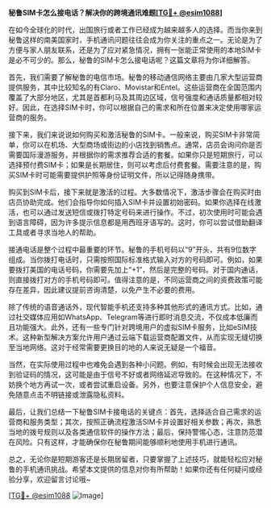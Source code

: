 **秘鲁SIM卡怎么接电话？解决你的跨境通讯难题[[TG💪+ @esim1088](https://t.me/s/esim1088)]**

在如今全球化的时代，出国旅行或者工作已经成为越来越多人的选择。而当你来到秘鲁这样的南美国家时，手机通讯问题往往会成为你关注的重点之一。无论是为了方便与家人朋友联系，还是为了应对紧急情况，拥有一张能正常使用的本地SIM卡是必不可少的。那么，秘鲁的SIM卡怎么接电话呢？这篇文章将为你详细解答。

首先，我们需要了解秘鲁的电信市场。秘鲁的移动通信网络主要由几家大型运营商提供服务，其中比较知名的有Claro、Movistar和Entel。这些运营商在全国范围内覆盖了大部分地区，尤其是首都利马及其周边区域，信号强度和通话质量都相对较好。因此，在选择SIM卡时，你可以根据自己的需求和所在位置来决定使用哪家运营商的服务。

接下来，我们来说说如何购买和激活秘鲁的SIM卡。一般来说，购买SIM卡非常简单，你可以在机场、大型商场或街边的小店找到销售点。通常，店员会询问你是否需要国际漫游服务，并根据你的需求推荐合适的套餐。如果你只是短期旅行，可以选择预付费SIM卡；如果是长期居住，则可以考虑后付费套餐。需要注意的是，购买SIM卡时可能需要提供护照等身份证明文件，所以记得随身携带。

购买到SIM卡后，接下来就是激活的过程。大多数情况下，激活步骤会在购买时由店员协助完成。他们会指导你如何插入SIM卡并设置初始密码。如果你选择在线激活，也可以通过发送短信或拨打特定号码来进行操作。不过，初次使用时可能会遇到语言障碍，因为许多提示信息都是用西班牙语写的。这时，你可以尝试借助翻译工具或者寻求当地人的帮助。

接通电话是整个过程中最重要的环节。秘鲁的手机号码以“9”开头，共有9位数字组成。当你拨打电话时，只需按照国际标准格式输入对方的号码即可。例如，如果要拨打美国的电话号码，你需要先加上“+1”，然后是完整的号码。对于国内通话，则直接拨打对方的手机号码即可。值得注意的是，不同运营商之间的资费政策可能存在差异，因此建议提前咨询清楚，以免产生不必要的费用。

除了传统的语音通话外，现代智能手机还支持多种其他形式的通讯方式。比如，通过社交媒体应用如WhatsApp、Telegram等进行即时消息交流，不仅成本低廉而且功能强大。此外，还有一些专门针对跨境用户的虚拟SIM卡服务，比如eSIM技术。这种新型解决方案允许用户通过云端下载运营商配置文件，从而实现无缝切换至当地网络。这对于经常需要更换目的地的人来说无疑是一个福音。

当然，在实际使用过程中也难免会遇到各种小问题。例如，有时候会出现无法接收到验证码的情况，这可能是由于信号不好或者网络延迟导致的。在这种情况下，不妨换个地方再试一次，或者尝试重启设备。另外，也要注意保护个人信息安全，避免随意点击不明链接或泄露隐私资料。

最后，让我们总结一下秘鲁SIM卡接电话的关键点：首先，选择适合自己需求的运营商和服务类型；其次，按照正确流程激活SIM卡并设置好相关参数；再次，熟悉当地的拨号规则以及各类通信软件的操作方法；最后，保持警惕心态，注意防范潜在风险。只有这样，才能确保你在秘鲁期间能够顺利地使用手机进行通讯。

总之，无论你是短期游客还是长期居留者，只要掌握了上述技巧，就能轻松应对秘鲁的手机通讯挑战。希望本文提供的信息对你有所帮助！如果你还有任何疑问或经验分享，欢迎留言讨论哦~

[[TG💪+ @esim1088](https://t.me/s/esim1088) ![Image](https://i.postimg.cc/4NQfJmqS/Snipaste-2025-05-13-00-14-12.png)]